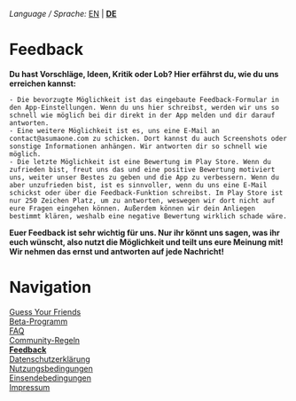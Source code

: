 _Language / Sprache:_ [EN](/feedback-en) | [__DE__](/feedback)

# Feedback

__Du hast Vorschläge, Ideen, Kritik oder Lob? Hier erfährst du, wie du uns erreichen kannst:__

    - Die bevorzugte Möglichkeit ist das eingebaute Feedback-Formular in den App-Einstellungen. Wenn du uns hier schreibst, werden wir uns so schnell wie möglich bei dir direkt in der App melden und dir darauf antworten.
    - Eine weitere Möglichkeit ist es, uns eine E-Mail an contact@asumaone.com zu schicken. Dort kannst du auch Screenshots oder sonstige Informationen anhängen. Wir antworten dir so schnell wie möglich.
    - Die letzte Möglichkeit ist eine Bewertung im Play Store. Wenn du zufrieden bist, freut uns das und eine positive Bewertung motiviert uns, weiter unser Bestes zu geben und die App zu verbessern. Wenn du aber unzufrieden bist, ist es sinnvoller, wenn du uns eine E-Mail schickst oder über die Feedback-Funktion schreibst. Im Play Store ist nur 250 Zeichen Platz, um zu antworten, weswegen wir dort nicht auf eure Fragen eingehen können. Außerdem können wir dein Anliegen bestimmt klären, weshalb eine negative Bewertung wirklich schade wäre.

__Euer Feedback ist sehr wichtig für uns. Nur ihr könnt uns sagen, was ihr euch wünscht, also nutzt die Möglichkeit und teilt uns eure Meinung mit! Wir nehmen das ernst und antworten auf jede Nachricht!__

# Navigation

[Guess Your Friends](/index)<br />
[Beta-Programm](/beta-program)<br />
[FAQ](/faq)<br />
[Community-Regeln](/community-rules)<br />
[__Feedback__](/feedback)<br />
[Datenschutzerklärung](/privacy)<br />
[Nutzungsbedingungen](/terms-of-use)<br />
[Einsendebedingungen](/terms-of-submissions)<br />
[Impressum](/about)